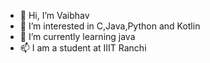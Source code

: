 - 👋 Hi, I’m Vaibhav
- 👀 I’m interested in C,Java,Python and Kotlin
- 🌱 I’m currently learning java
- 📫 I am a student at IIIT Ranchi

<!---
hellovaibhav/hellovaibhav is a ✨ special ✨ repository because its `README.md` (this file) appears on your GitHub profile.
You can click the Preview link to take a look at your changes.
--->
